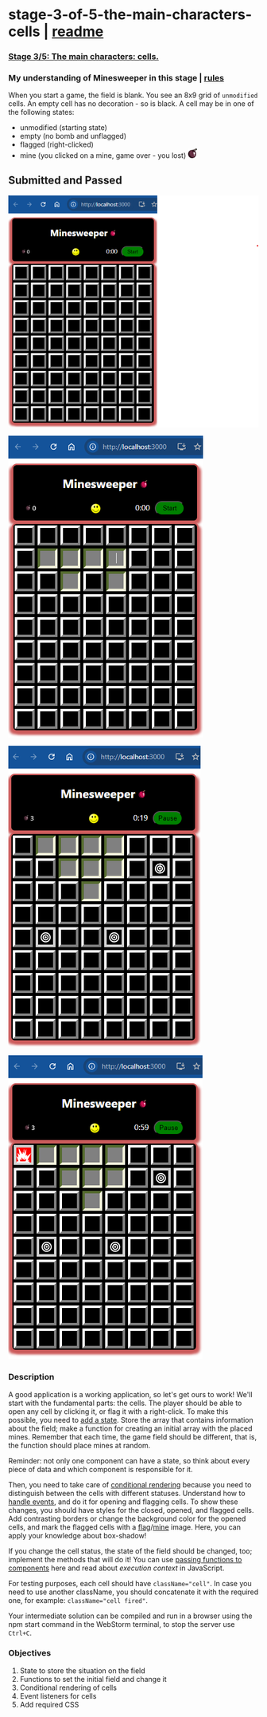 # stage-3-of-5-the-main-characters-cells | [readme](../readme.md)

### [Stage 3/5: The main characters: cells.](https://hyperskill.org/projects/108/stages/588/implement)

### My understanding of Minesweeper in this stage | [rules](https://www.gamesver.com/minesweeper-explained-how-to-play-rules/)
When you start a game, the field is blank. You see an 8x9 grid of `unmodified` cells.
An empty cell has no decoration - so is black. A cell may be in one of the following states:
* unmodified (starting state)
* empty (no bomb and unflagged)
* flagged (right-clicked)
* mine (you clicked on a mine, game over - you lost) <img width="18" style="filter: grayscale(70%);" title="I am a mine" src="../minesweeper/src/components/bomb.svg"/>

## Submitted and Passed
![](./images/Stage3-clean-field.png "Minesweeper new game with clean field")

![](./images/Stage3-some-opened-cells.png "Minesweeper with some 'opened' cells")

![](./images/Stage3-with-3-cells-flagged.png "Minesweeper with some 'flagged' cells")


![](./images/Stage3-with-mine-exploded.png "Minesweeper with mine exploded")



### Description
A good application is a working application, so let's get ours to work! We'll start with the fundamental parts: the cells. The player should be able to open any cell by clicking it, or flag it with a right-click. To make this possible, you need to [add a state](https://reactjs.org/docs/state-and-lifecycle.html). Store the array that contains information about the field; make a function for creating an initial array with the placed mines. Remember that each time, the game field should be different, that is, the function should place mines at random.

Reminder: not only one component can have a state, so think about every piece of data and which component is responsible for it.

Then, you need to take care of [conditional rendering](https://reactjs.org/docs/conditional-rendering.html) because you need to distinguish between the cells with different statuses. Understand how to [handle events](https://reactjs.org/docs/handling-events.html), and do it for opening and flagging cells. To show these changes, you should have styles for the closed, opened, and flagged cells. Add contrasting borders or change the background color for the opened cells, and mark the flagged cells with a [flag](https://stepik.org/media/attachments/lesson/360753/target.svg)/[mine](https://stepik.org/media/attachments/lesson/360753/fired.svg) image. Here, you can apply your knowledge about box-shadow!

If you change the cell status, the state of the field should be changed, too; implement the methods that will do it! You can use [passing functions to components](https://reactjs.org/docs/faq-functions.html) here and read about _execution context_ in JavaScript.

For testing purposes, each cell should have `className="cell"`. In case you need to use another className, you should concatenate it with the required one, for example: `className="cell fired"`.

Your intermediate solution can be compiled and run in a browser using the npm start command in the WebStorm terminal, to stop the server use `Ctrl+C`.

### Objectives
1. State to store the situation on the field
2. Functions to set the initial field and change it
3. Conditional rendering of cells
4. Event listeners for cells
5. Add required CSS